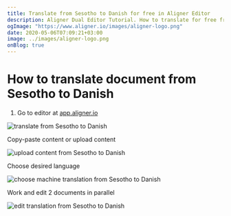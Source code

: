 ```yaml
---
title: Translate from Sesotho to Danish for free in Aligner Editor
description: Aligner Dual Editor Tutorial. How to translate for free from Sesotho to Danish. Aligner is multilingual document management platform. 
ogImage: "https://www.aligner.io/images/aligner-logo.png"
date: 2020-05-06T07:09:21+03:00
image: ../images/aligner-logo.png
onBlog: true
---
```


# How to translate document from Sesotho to Danish

1. Go to editor at [app.aligner.io](https://app.aligner.io "Aligner App web page")

![translate from Sesotho to Danish](../aligner-blank-editor.png "translate from Sesotho to Danish")

Copy-paste content or upload content

![upload content from Sesotho to Danish](../aligner-uploaded-document.png "upload content from Sesotho to Danish")

Choose desired language

![choose machine translation from Sesotho to Danish](../aligner-language-dropdown.png "choose machine translation from Sesotho to Danish")

Work and edit 2 documents in parallel

![edit translation from Sesotho to Danish](../aligner-double-sitded-editor.png "edit translation from Sesotho to Danish")

